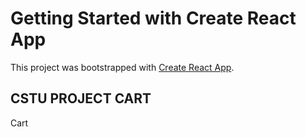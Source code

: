 # Getting Started with Create React App

This project was bootstrapped with [Create React App](https://github.com/facebook/create-react-app).

## CSTU PROJECT CART

Cart
